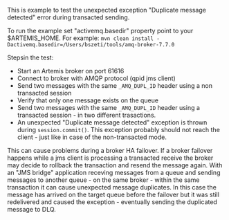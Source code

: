 This is example to test the unexpected exception "Duplicate message detected" error during transacted sending.

To run the example set "activemq.basedir" property point to your $ARTEMIS_HOME. For example:
`mvn clean install -Dactivemq.basedir=/Users/bszeti/tools/amq-broker-7.7.0`

Stepsin the test:
- Start an Artemis broker on port 61616
- Connect to broker with AMQP protocol (qpid jms client)
- Send two messages with the same `_AMQ_DUPL_ID` header using a non transacted session
- Verify that only one message exists on the queue
- Send two messages with the same `_AMQ_DUPL_ID` header using a transacted session - in two different trasactions.
- An unexpected "Duplicate message detected" exception is thrown during `session.commit()`. This exception probably should not reach the client - just like in case of the non-transacted mode.

This can cause problems during a broker HA failover. If a broker failover happens while a jms client is processing a transacted receive the broker may decide to rollback the transaction and resend the message again. With an "JMS bridge" application receving messages from a queue and sending messages to another queue - on the same broker - within the same transaction it can cause unexpected message duplicates. In this case the message has arrived on the target queue before the failover but it was still redelivered and caused the exception - eventually sending the duplicated message to DLQ.



